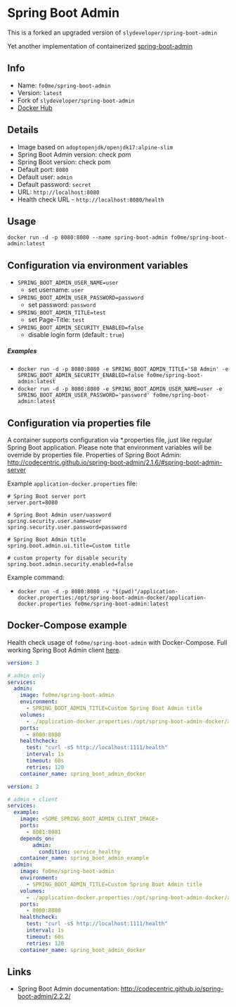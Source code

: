 Spring Boot Admin
========================
This is a forked an upgraded version of `slydeveloper/spring-boot-admin`

Yet another implementation of containerized [spring-boot-admin](https://github.com/fo0/spring-boot-admin)

Info
----
- Name: `fo0me/spring-boot-admin`
- Version: `latest`
- Fork of `slydeveloper/spring-boot-admin`
- [Docker Hub](https://hub.docker.com/r/fo0me/spring-boot-admin/)

Details
--------
- Image based on `adoptopenjdk/openjdk17:alpine-slim`
- Spring Boot Admin version: check pom
- Spring Boot version: check pom
- Default port: `8080`
- Default user: `admin`
- Default password: `secret`
- URL: `http://localhost:8080`
- Health check URL - `http://localhost:8080/health`

Usage
--------
`docker run -d -p 8080:8080 --name spring-boot-admin fo0me/spring-boot-admin:latest`

Configuration via environment variables 
---------------------------------------
* `SPRING_BOOT_ADMIN_USER_NAME=user`
    * set username: `user`
* `SPRING_BOOT_ADMIN_USER_PASSWORD=password`
    * set password: `password`
* `SPRING_BOOT_ADMIN_TITLE=test`
    * set Page-Title: `test`
* `SPRING_BOOT_ADMIN_SECURITY_ENABLED=false`
    * disable login form (default : `true`)

##### Examples
* `docker run -d -p 8080:8080 -e SPRING_BOOT_ADMIN_TITLE='SB Admin' -e SPRING_BOOT_ADMIN_SECURITY_ENABLED=false fo0me/spring-boot-admin:latest`
* `docker run -d -p 8080:8080 -e SPRING_BOOT_ADMIN_USER_NAME=user -e SPRING_BOOT_ADMIN_USER_PASSWORD='password' fo0me/spring-boot-admin:latest`

Configuration via properties file
---------------------------------
A container supports configuration via *.properties file, just like regular Spring Boot application.
Please note that environment variables will be override by properties file.
Properties of Spring Boot Admin: http://codecentric.github.io/spring-boot-admin/2.1.6/#spring-boot-admin-server

Example `application-docker.properties` file:
```properties
# Spring Boot server port
server.port=8080

# Spring Boot Admin user/uassword
spring.security.user.name=user
spring.security.user.password=password

# Spring Boot Admin title
spring.boot.admin.ui.title=Custom title

# custom property for disable security
spring.boot.admin.security.enabled=false
```

Example command:
- `docker run -d -p 8080:8080 -v "$(pwd)"/application-docker.properties:/opt/spring-boot-admin-docker/application-docker.properties fo0me/spring-boot-admin:latest`

Docker-Compose example
----------------------
Health check usage of `fo0me/spring-boot-admin` with Docker-Compose.
Full working Spring Boot Admin client [here](https://github.com/fo0me/spring-boot-admin-example).
```yaml
version: 3

# admin only
services:
  admin:
    image: fo0me/spring-boot-admin
    environment:
      - SPRING_BOOT_ADMIN_TITLE=Custom Spring Boot Admin title
    volumes:
      - ./application-docker.properties:/opt/spring-boot-admin-docker/application-docker.properties
    ports:
      - 8080:8080
    healthcheck:
      test: "curl -sS http://localhost:1111/health"
      interval: 1s
      timeout: 60s
      retries: 120
    container_name: spring_boot_admin_docker
```


```yaml
version: 3

# admin + client
services:
  example:
    image: <SOME_SPRING_BOOT_ADMIN_CLIENT_IMAGE>
    ports:
      - 8081:8081
    depends_on:
        admin:
          condition: service_healthy
    container_name: spring_boot_admin_example
  admin:
    image: fo0me/spring-boot-admin
    environment:
      - SPRING_BOOT_ADMIN_TITLE=Custom Spring Boot Admin title
    volumes:
      - ./application-docker.properties:/opt/spring-boot-admin-docker/application-docker.properties
    ports:
      - 8080:8080
    healthcheck:
      test: "curl -sS http://localhost:1111/health"
      interval: 1s
      timeout: 60s
      retries: 120
    container_name: spring_boot_admin_docker
```

Links
-----
- Spring Boot Admin documentation: http://codecentric.github.io/spring-boot-admin/2.2.2/
